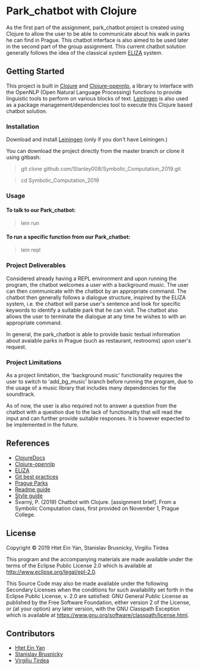 # Park_chatbot with Clojure

As the first part of the assignment, park_chatbot project is created using Clojure to allow the user
to be able to communicate about his walk in parks he can find in Prague. This chatbot interface is 
also aimed to be used later in the second part of the group assignment. This current chatbot solution
generally follows the idea of the classical system [ELIZA](https://www.masswerk.at/elizabot/) system.

## Getting Started

This project is built in [Clojure](https://clojure.org/guides/getting_started) and [Clojure-opennlp](https://github.com/dakrone/clojure-opennlp), a library to interface with the OpenNLP (Open Natural Language Processing) functions to provide linguistic tools to perform on various blocks of text. [Leiningen](https://leiningen.org/) is also used as a package management/dependencies tool to execute this Clojure based chatbot solution.

### Installation

Download and install [Leiningen](https://leiningen.org/) 
(only if you don't have Leiningen.)

You can download the project directly from the master branch or clone it using gitbash:
> git clone github.com/Stanley008/Symbolic_Computation_2019.git

> cd Symbolic_Computation_2019

### Usage

#### To talk to our Park_chatbot:
> lein run

#### To run a specific function from our Park_chatbot:
> lein repl

### Project Deliverables

Considered already having a REPL environment and upon running the program, the chatbot welcomes a user with a background music. The user can then communicate with the chatbot by an appropriate command. The chatbot then generally follows a dialogue structure, inspired by the ELIZA system, i.e. the chatbot will parse user's sentence and look for specific keywords to identify a suitable park that he can visit. The chatbot also allows the user to terminate the dialogue at any time he wishes to with an appropriate command. 

In general, the park_chatbot is able to provide basic textual information about avaiable parks in Prague (such as restaurant, restrooms) upon user's request.

### Project Limitations

As a project limitation, the 'background music' functionality requires the user to switch to 'add_bg_music' branch before running the program, due to the usage of a music library that includes many dependencies for the soundtrack.

As of now, the user is also required not to answer a question from the chatbot with a question due to the lack of functionality that will read the input and can further provide suitable responses. It is however expected to be implemented in the future. 

## References

- [ClojureDocs](https://clojuredocs.org/)
- [Clojure-opennlp](https://github.com/dakrone/clojure-opennlp)
- [ELIZA](https://en.wikipedia.org/wiki/ELIZA)
- [Git best practices](https://dev.to/bholmesdev/git-github-best-practices-for-teamsopinionated-28h7)
- [Prague Parks](http://www.praha.eu/jnp/cz/co_delat_v_praze/parky/index.html)
- [Readme guide](https://www.makeareadme.com/)
- [Style guide](https://guide.clojure.style/)
- Švarný, P. (2019) Chatbot with Clojure. [assignment brief]. From a Symbolic Computation class, first provided on November 1, Prague College.

## License

Copyright © 2019 Htet Ein Yan, Stanislav Brusnicky, Virgiliu Tirdea

This program and the accompanying materials are made available under the
terms of the Eclipse Public License 2.0 which is available at
http://www.eclipse.org/legal/epl-2.0.

This Source Code may also be made available under the following Secondary
Licenses when the conditions for such availability set forth in the Eclipse
Public License, v. 2.0 are satisfied: GNU General Public License as published by
the Free Software Foundation, either version 2 of the License, or (at your
option) any later version, with the GNU Classpath Exception which is available
at https://www.gnu.org/software/classpath/license.html.

## Contributors

- [Htet Ein Yan](https://github.com/einyan03)
- [Stanislav Brusnicky](https://github.com/Stanley008)
- [Virgiliu Tirdea](https://github.com/Tocrak) 
